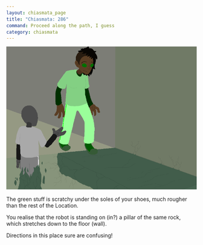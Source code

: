 ```yaml
---
layout: chiasmata_page
title: "Chiasmata: 286"
command: Proceed along the path, I guess
category: chiasmata
---
```


![286](/chiasmata/images/narrative/284.png)

The green stuff is scratchy under the soles of your shoes, much rougher than the rest of the Location.

You realise that the robot is standing on (in?) a pillar of the same rock, which stretches down to the floor (wall).

Directions in this place sure are confusing!